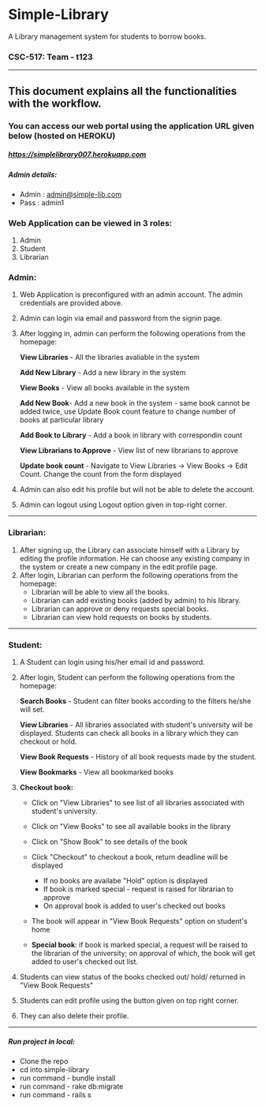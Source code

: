 # Simple-Library

A Library management system for students to borrow books.

### CSC-517: Team - t123
<hr>

## This document explains all the functionalities with the workflow. 

### You can access our web portal using the application URL given below (hosted on HEROKU)

##### https://simplelibrary007.herokuapp.com

  
##### Admin details:
  - Admin : admin@simple-lib.com
  - Pass  : admin1

### Web Application can be viewed in 3 roles:
1. Admin
2. Student
3. Librarian


### Admin:

1. Web Application is preconfigured with an admin account. The admin credentials are provided above.
2. Admin can login via email and password from the signin page.
3. After logging in, admin can perform the following operations from the homepage:
	
	**View Libraries** - All the libraries avaliable in the system
  
	**Add New Library** - Add a new library in the system
	
	**View Books** - View all books available in the system
	
	**Add New Book**- Add a new book in the system - same book cannot be added twice, use Update Book count feature to change number of books at particular library
	
	**Add Book to Library** - Add a book in library with correspondin count
	
	**View Librarians to Approve** - View list of new librarians to approve
	
	**Update book count** - Navigate to View Libraries -> View Books -> Edit Count. Change the count from the form displayed
	
4.	Admin can also edit his profile but will not be able to delete the account.
5.	Admin can logout using Logout option given in top-right corner.

<hr>

### Librarian:

1.	After signing up, the Library can associate himself with a Library by editing the profile information. He can choose any existing company in the system or create a new company in the edit profile page.
2.	After login, Librarian can perform the following operations from the homepage:
	- Librarian will be able to view all the books.
  	- Librarian can add existing books (added by admin) to his library.
  	- Librarian can approve or deny requests special books.
  	- Librarian can view hold requests on books by students. 

<hr>

### Student:

1. 	A Student can login using his/her email id and password.
2.	After login, Student can perform the following operations from the homepage:


	**Search Books** - Student can filter books according to the filters he/she will set.
	
	**View Libraries** - All libraries associated with student's university will be displayed. Students can check all books in a library which they can checkout or hold.
	
	**View Book Requests** - History of all book requests made by the student.

	**View Bookmarks** - View all bookmarked books
	

3. 	**Checkout book:** 
	- Click on "View Libraries" to see list of all libraries associated with student's university.
	- Click on "View Books" to see all available books in the library
	- Click on "Show Book" to see details of the book
	- Click "Checkout" to checkout a book, return deadline will be displayed
		- If no books are availabe "Hold" option is displayed
		- If book is marked special - request is raised for librarian to approve
		- On approval book is added to user's checked out books
	- The book will appear in "View Book Requests" option on student's home
	
	- <b>Special book</b>: if book is marked special, a request will be raised to the librarian of the university; on approval of which, the book will get added to user's checked out list.
4.	Students can view status of the books checked out/ hold/ returned in "View Book Requests"		
5.	Students can edit profile using the button given on top right corner.
6.	They can also delete their profile.

<hr>

##### Run project in local:
  - Clone the repo
  - cd into simple-library
  - run command - bundle install
  - run command - rake db:migrate
  - run command - rails s
